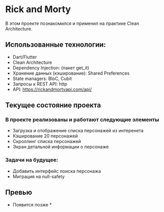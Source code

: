 # Rick and Morty 

В этом проекте познакомился и применил на практике Clean Architecture.

## Использованные технологии:
  - Dart/Flutter
  - Clean Architecture 
  - Dependency Injection: (пакет get_it)
  - Хранение данных (кэширование): Shared Preferences
  - State managers: BloC, Cubit
  - Запросы к REST API: http
  - API: https://rickandmortyapi.com/api/

## Текущее состояние проекта
### В проекте реализованы и работают следующие элементы
  - Загрузка и отображение списка персонажей из интеренета
  - Кэширование 20 персонажей
  - Скроллинг списка персонажей
  - Экран детальной информации о персонаже

### Задачи на будущее:
  - Добавить интерфейс поиска персонажа
  - Миграция на null-safety


## Превью 

* Появится позже *
